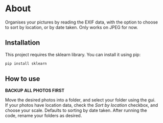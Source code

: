 # About
Organises your pictures by reading the EXIF data, with the option to choose to sort by location, or by date taken. Only works on JPEG for now.

## Installation
This project requires the sklearn library. You can install it using pip:

```bash
pip install sklearn
```

## How to use
**BACKUP ALL PHOTOS FIRST**

Move the desired photos into a folder, and select your folder using the gui.
If your photos have location data, check the _Sort by location_ checkbox, and choose your scale. Defaults to sorting by date taken.
After running the code, rename your folders as desired.







